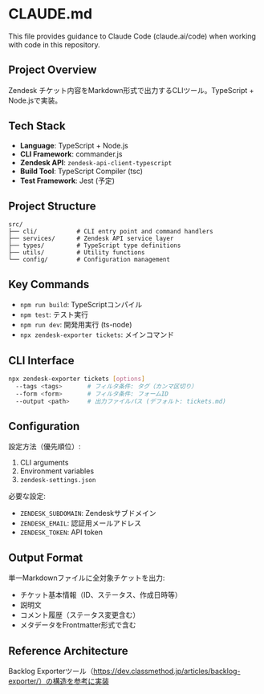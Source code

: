 # CLAUDE.md

This file provides guidance to Claude Code (claude.ai/code) when working with code in this repository.

## Project Overview
Zendesk チケット内容をMarkdown形式で出力するCLIツール。TypeScript + Node.jsで実装。

## Tech Stack
- **Language**: TypeScript + Node.js
- **CLI Framework**: commander.js
- **Zendesk API**: `zendesk-api-client-typescript`
- **Build Tool**: TypeScript Compiler (tsc)
- **Test Framework**: Jest (予定)

## Project Structure
```
src/
├── cli/           # CLI entry point and command handlers
├── services/      # Zendesk API service layer
├── types/         # TypeScript type definitions
├── utils/         # Utility functions
└── config/        # Configuration management
```

## Key Commands
- `npm run build`: TypeScriptコンパイル
- `npm test`: テスト実行
- `npm run dev`: 開発用実行 (ts-node)
- `npx zendesk-exporter tickets`: メインコマンド

## CLI Interface
```bash
npx zendesk-exporter tickets [options]
  --tags <tags>       # フィルタ条件: タグ（カンマ区切り）
  --form <form>       # フィルタ条件: フォームID
  --output <path>     # 出力ファイルパス (デフォルト: tickets.md)
```

## Configuration
設定方法（優先順位）:
1. CLI arguments
2. Environment variables
3. `zendesk-settings.json`

必要な設定:
- `ZENDESK_SUBDOMAIN`: Zendeskサブドメイン
- `ZENDESK_EMAIL`: 認証用メールアドレス  
- `ZENDESK_TOKEN`: API token

## Output Format
単一Markdownファイルに全対象チケットを出力:
- チケット基本情報（ID、ステータス、作成日時等）
- 説明文
- コメント履歴（ステータス変更含む）
- メタデータをFrontmatter形式で含む

## Reference Architecture
Backlog Exporterツール（https://dev.classmethod.jp/articles/backlog-exporter/）の構造を参考に実装